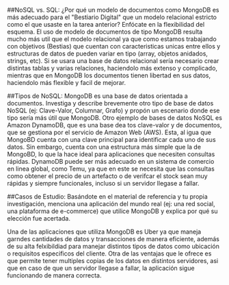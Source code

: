 
##NoSQL vs. SQL: 
¿Por qué un modelo de documentos como MongoDB es más adecuado para el "Bestiario Digital" que un modelo relacional estricto como el que usaste en la tarea anterior? Enfócate en la flexibilidad del esquema.
El uso de modelo de documentos de tipo MongoDB resulta mucho más util que el modelo relacional ya que como estamos trabajando con objetivos (Bestias) que cuentan con caracteristicas unicas entre ellos y estructuras de datos de pueden variar en tipo (array, objetos anidados, strings, etc).
Si se usara una base de datos relacional sería necesario crear distintas tablas y varias relaciones, haciendolo más extenso y complicado, mientras que en MongoDB los documentos tienen libertad en sus datos, haciendolo más flexible y facil de mejorar. 

##Tipos de NoSQL: 
MongoDB es una base de datos orientada a documentos. Investiga y describe brevemente otro tipo de base de datos NoSQL (ej: Clave-Valor, Columnar, Grafo) y propón un escenario donde ese tipo sería más útil que MongoDB.
Otro ejemplo de bases de datos NoSQL es Amazon DynamoDB, que es una base dea tos clave-valor y de documentos, que se gestiona por el servicio de Amazon Web (AWS). Esta, al igua que MongoBD cuenta con una clave principal para identificar cada uno de sus datos. Sin embargo, cuenta con una estructura más simple que la de MongoBD, lo que la hace ideal para aplicaciones que necesiten consultas rápidas.
DynamoDB puede ser más adecuado en un sistema de comercio en linea global, como Temu, ya que en este se necesita que las consultas como obtener el precio de un artefacto o de verifcar el stock sean muy rápidas y siempre funcionales, incluso si un servidor llegase a fallar.

##Casos de Estudio: 
Basándote en el material de referencia y tu propia investigación, menciona una aplicación del mundo real (ej: una red social, una plataforma de e-commerce) que utilice MongoDB y explica por qué su elección fue acertada.

Una de las aplicaciones que utiliza MongoDB es Uber ya que maneja garndes cantidades de datos y transacciones de manera eficiente, además de su alta felxibildiad para manejar distintos tipos de datos como ubicación o requisitos especificos del cliente. Otra de las ventajas que le ofrece es que permite tener multiples copias de los datos en distintos servidores, asi que en caso de que un servidor llegase a fallar, la aplicación sigue funcionando de manera correcta.


